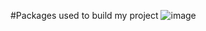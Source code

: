 #Packages used to build my project
![image](https://github.com/user-attachments/assets/e284c460-c90c-41be-b6df-9169d63d01dd)
